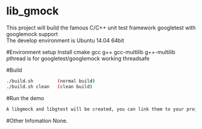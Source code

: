 # lib_gmock 
This project will build the famous C/C++ unit test framework googletest with googlemock support  
The develop environment is Ubuntu 14.04 64bit  

#Environment setup
Install cmake gcc g++ gcc-multilib g++-multilib  
pthread is for googletest/googlemock working threadsafe  

#Build
```sh
./build.sh         (normal build)
./build.sh clean   (clean build)
```

#Run the demo
```sh
A libgmock and libgtest will be created, you can link them to your project
```

#Other Infomation
  None.

